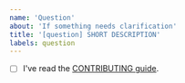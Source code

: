 ```yaml
---
name: 'Question'
about: 'If something needs clarification'
title: '[question] SHORT DESCRIPTION'
labels: question
---
```


<!-- What is your question? Please be as specific as possible! -->

- [ ] I've read the [CONTRIBUTING guide](https://github.com/conan-io/conan/blob/develop/.github/CONTRIBUTING.md).